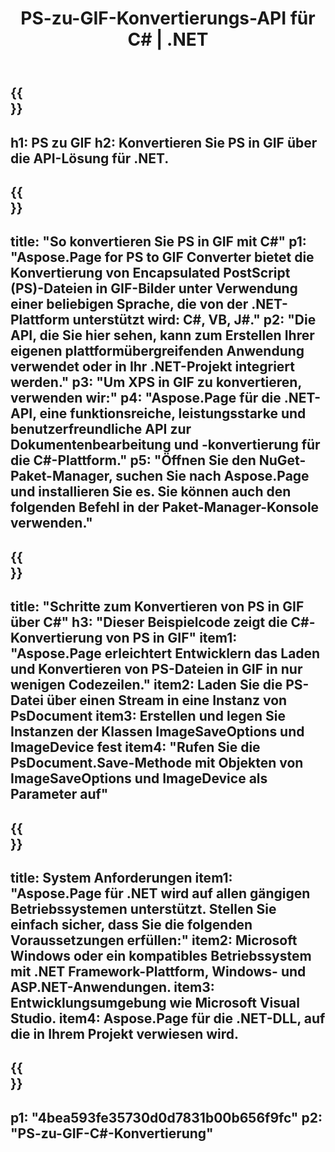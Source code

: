 ﻿---
translation: true
template: /_templates/_conversion-child-net.md
title: PS-zu-GIF-Konvertierungs-API für C# |  .NET
url: /net/conversion/ps-to-gif/
description: Beispielcode für die Konvertierung von PS in GIF C#. Verwenden Sie den API-Beispielcode für die Batch-Konvertierung von PS-Dateien in GIF innerhalb von VB.NET, Asp.NET oder einer beliebigen .NET-basierten Anwendung.
informat: PS
outformat: GIF
otherformats: XPS EPS
---

{{<section banner>}}
---
h1: PS zu GIF
h2: Konvertieren Sie PS in GIF über die API-Lösung für .NET.
---

{{<section overview>}}
---
title: "So konvertieren Sie PS in GIF mit C#"
p1: "Aspose.Page for PS to GIF Converter bietet die Konvertierung von Encapsulated PostScript (PS)-Dateien in GIF-Bilder unter Verwendung einer beliebigen Sprache, die von der .NET-Plattform unterstützt wird: C#, VB, J#."
p2: "Die API, die Sie hier sehen, kann zum Erstellen Ihrer eigenen plattformübergreifenden Anwendung verwendet oder in Ihr .NET-Projekt integriert werden."
p3: "Um XPS in GIF zu konvertieren, verwenden wir:"
p4: "Aspose.Page für die .NET-API, eine funktionsreiche, leistungsstarke und benutzerfreundliche API zur Dokumentenbearbeitung und -konvertierung für die C#-Plattform."
p5: "Öffnen Sie den NuGet-Paket-Manager, suchen Sie nach Aspose.Page und installieren Sie es. Sie können auch den folgenden Befehl in der Paket-Manager-Konsole verwenden."
---

{{<section feature1>}}
---
title: "Schritte zum Konvertieren von PS in GIF über C#"
h3: "Dieser Beispielcode zeigt die C#-Konvertierung von PS in GIF"
item1: "Aspose.Page erleichtert Entwicklern das Laden und Konvertieren von PS-Dateien in GIF in nur wenigen Codezeilen."
item2: Laden Sie die PS-Datei über einen Stream in eine Instanz von PsDocument
item3: Erstellen und legen Sie Instanzen der Klassen ImageSaveOptions und ImageDevice fest
item4: "Rufen Sie die PsDocument.Save-Methode mit Objekten von ImageSaveOptions und ImageDevice als Parameter auf"
---

{{<section feature2>}}
---
title: System Anforderungen
item1: "Aspose.Page für .NET wird auf allen gängigen Betriebssystemen unterstützt. Stellen Sie einfach sicher, dass Sie die folgenden Voraussetzungen erfüllen:"
item2: Microsoft Windows oder ein kompatibles Betriebssystem mit .NET Framework-Plattform, Windows- und ASP.NET-Anwendungen.
item3: Entwicklungsumgebung wie Microsoft Visual Studio.
item4: Aspose.Page für die .NET-DLL, auf die in Ihrem Projekt verwiesen wird.
---

{{<section gist>}}
---
p1: "4bea593fe35730d0d7831b00b656f9fc"
p2: "PS-zu-GIF-C#-Konvertierung"
---
